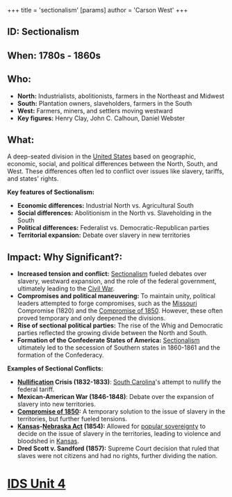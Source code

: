 +++
 title = 'sectionalism'
[params]
	author = 'Carson West'
+++
## ID: Sectionalism

## When: 1780s - 1860s 

## Who: 
* **North:** Industrialists, abolitionists, farmers in the Northeast and Midwest
* **South:** Plantation owners, slaveholders, farmers in the South
* **West:** Farmers, miners, and settlers moving westward
* **Key figures:** Henry Clay, John C. Calhoun, Daniel Webster

## What: 
A deep-seated division in the [United States](./../united-states/) based on geographic, economic, social, and political differences between the North, South, and West. These differences often led to conflict over issues like slavery, tariffs, and states' rights.

**Key features of Sectionalism:**
* **Economic differences:** Industrial North vs. Agricultural South 
* **Social differences:** Abolitionism in the North vs. Slaveholding in the South
* **Political differences:** Federalist vs. Democratic-Republican parties
* **Territorial expansion:** Debate over slavery in new territories

## Impact: Why Significant?:
* **Increased tension and conflict:** [Sectionalism](./../sectionalism/) fueled debates over slavery, westward expansion, and the role of the federal government, ultimately leading to the [Civil War](./../civil-war/). 
* **Compromises and political maneuvering:** To maintain unity, political leaders attempted to forge compromises, such as the [Missouri](./../missouri/) Compromise (1820) and the [Compromise of 1850](./../compromise-of-1850/). However, these often proved temporary and only deepened the divisions.
* **Rise of sectional political parties:** The rise of the Whig and Democratic parties reflected the growing divide between the North and South. 
* **Formation of the Confederate States of America:** [Sectionalism](./../sectionalism/) ultimately led to the secession of Southern states in 1860-1861 and the formation of the Confederacy.

**Examples of Sectional Conflicts:**
* **[Nullification](./../nullification/) Crisis (1832-1833)**: [South Carolina](./../south-carolina/)'s attempt to nullify the federal tariff.
* **Mexican-American War (1846-1848)**: Debate over the expansion of slavery into new territories.
* **[Compromise of 1850](./../compromise-of-1850/):** A temporary solution to the issue of slavery in the territories, but further fueled tensions.
* **[Kansas](./../kansas/)-[Nebraska Act](./../nebraska-act/) (1854):** Allowed for [popular sovereignty](./../popular-sovereignty/) to decide on the issue of slavery in the territories, leading to violence and bloodshed in [Kansas](./../kansas/).
* **Dred Scott v. Sandford (1857):** Supreme Court decision that ruled that slaves were not citizens and had no rights, further dividing the nation. 

# [IDS Unit 4](./../ids-unit-4/)